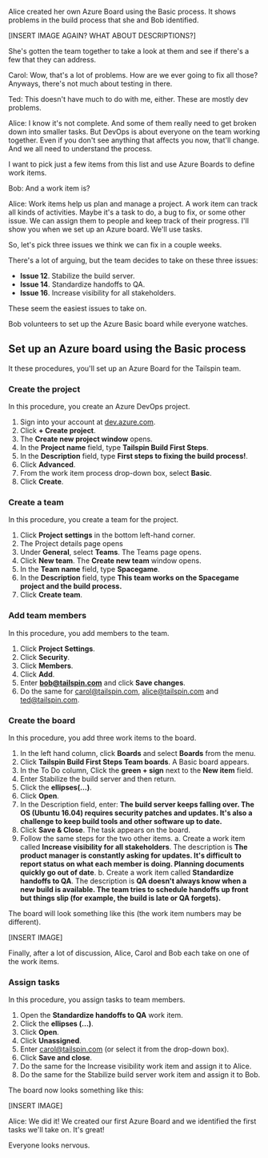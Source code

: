 Alice created her own Azure Board using the Basic process. It shows problems in the build process that she and Bob identified.

[INSERT IMAGE AGAIN? WHAT ABOUT DESCRIPTIONS?]

She's gotten the team together to take a look at them and see if there's a few that they can address.

Carol: Wow, that's a lot of problems. How are we ever going to fix all those? Anyways, there's not much about testing in there.

Ted: This doesn't have much to do with me, either. These are mostly dev problems.

Alice: I know it's not complete. And some of them really need to get broken down into smaller tasks. But DevOps is about everyone on the team working together. Even if you don't see anything that affects you now, that'll change. And we all need to understand the process.

I want to pick just a few items from this list and use Azure Boards to define work items.

Bob: And a work item is?

Alice: Work items help us plan and manage a project. A work item can track all kinds of activities. Maybe it's a task to do, a bug to fix, or some other issue. We can assign them to people and keep track of their progress. I'll show you when we set up an Azure board. We'll use tasks.

So, let's pick three issues we think we can fix in a couple weeks.

There's a lot of arguing, but the team decides to take on these three issues:

* **Issue 12**. Stabilize the build server.
* **Issue 14**. Standardize handoffs to QA.
* **Issue 16**. Increase visibility for all stakeholders.

These seem the easiest issues to take on.

Bob volunteers to set up the Azure Basic board while everyone watches. 

## Set up an Azure board using the Basic process

It these procedures, you'll set up an Azure Board for the Tailspin team.

### Create the project

In this procedure, you create an Azure DevOps project.

1. Sign into your account at [dev.azure.com](https://dev.azure.com).
1. Click **+ Create project**.
1. The **Create new project window** opens.
1. In the **Project name** field, type **Tailspin Build First Steps**.
1. In the **Description** field, type **First steps to fixing the build process!**.
1. Click **Advanced**.
1. From the work item process drop-down box, select **Basic**.
1. Click **Create**.

### Create a team

In this procedure, you create a team for the project.

1. Click **Project settings** in the bottom left-hand corner.
2. The Project details page opens
3. Under **General**, select **Teams**. The Teams page opens.
4. Click **New team**. The **Create new team** window opens.
5. In the **Team name** field, type **Spacegame**.
6. In the **Description** field, type **This team works on the Spacegame project and the build process.**
7. Click **Create team**.

### Add team members

In this procedure, you add members to the team.

1. Click **Project Settings**.
1. Click **Security**.
1. Click **Members**.
1. Click **Add**.
1. Enter **bob@tailspin.com** and click **Save changes**.
1. Do the same for carol@tailspin.com, alice@tailspin.com and ted@tailspin.com.

### Create the board

In this procedure, you add three work items to the board.

1. In the left hand column, click **Boards** and select **Boards** from the menu.
1. Click **Tailspin Build First Steps Team boards**. A Basic board appears.
1. In the To Do column, Click the **green + sign** next to the **New item** field.
1. Enter Stabilize the build server and then return.
1. Click the **ellipses(…)**.
1. Click **Open**.
1. In the Description field, enter: **The build server keeps falling over. The OS (Ubuntu 16.04) requires security patches and updates. It's also a challenge to keep build tools and other software up to date.**
1. Click **Save & Close**. The task appears on the board. 
1. Follow the same steps for the two other items.
    a. Create a work item called **Increase visibility for all stakeholders**. The description is **The product manager is constantly asking for updates. It's difficult to report status on what each member is doing.  Planning documents quickly go out of date**.
    b. Create a work item called **Standardize handoffs to QA**. The description is **QA doesn't always know when a new build is available. The team tries to schedule handoffs up front but things slip (for example, the build is late or QA forgets).**

The board will look something like this (the work item numbers may be different).

[INSERT IMAGE]

Finally, after a lot of discussion, Alice, Carol and Bob each take on one of the work items.

### Assign tasks

In this procedure, you assign tasks to team members.

1. Open the **Standardize handoffs to QA** work item.
1. Click the **ellipses (...)**.
1. Click **Open**.
1. Click **Unassigned**.
1. Enter carol@tailspin.com (or select it from the drop-down box).
1. Click **Save and close**.
1. Do the same for the Increase visibility work item and assign it to Alice.
1. Do the same for the Stabilize build server work item and assign it to Bob.

The board now looks something like this:

[INSERT IMAGE]

Alice: We did it! We created our first Azure Board and we identified the first tasks we'll take on. It's great!

Everyone looks nervous.